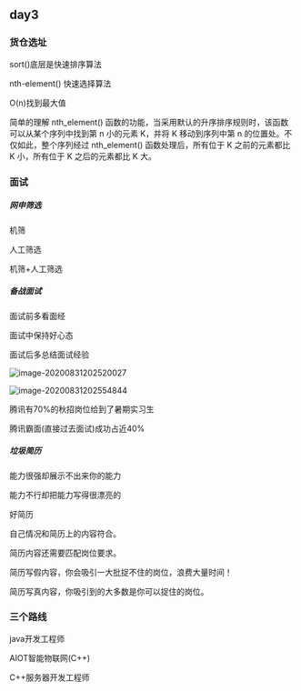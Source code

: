 ## day3

### 货仓选址

sort()底层是快速排序算法

nth-element() 快速选择算法

O(n)找到最大值

简单的理解 nth_element() 函数的功能，当采用默认的升序排序规则时，该函数可以从某个序列中找到第 n 小的元素 K，并将 K 移动到序列中第 n 的位置处。不仅如此，整个序列经过 nth_element() 函数处理后，所有位于 K 之前的元素都比 K 小，所有位于 K 之后的元素都比 K 大。

### 面试

##### 网申筛选

机筛

人工筛选

机筛+人工筛选

##### 备战面试

面试前多看面经

面试中保持好心态

面试后多总结面试经验

![image-20200831202520027](C:\Users\xuyingfeng\AppData\Roaming\Typora\typora-user-images\image-20200831202520027.png)

![image-20200831202554844](C:\Users\xuyingfeng\AppData\Roaming\Typora\typora-user-images\image-20200831202554844.png)

腾讯有70%的秋招岗位给到了暑期实习生

腾讯霸面(直接过去面试)成功占近40%

##### 垃圾简历

能力很强却展示不出来你的能力

能力不行却把能力写得很漂亮的

好简历

自己情况和简历上的内容符合。

简历内容还需要匹配岗位要求。

简历写假内容，你会吸引一大批捉不住的岗位，浪费大量时间！

简历写真内容，你吸引到的大多数是你可以捉住的岗位。

### 三个路线

java开发工程师

AIOT智能物联网(C++)

C++服务器开发工程师